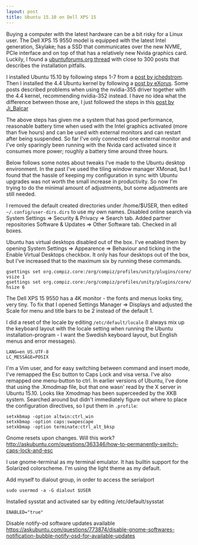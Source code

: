 ```yaml
---
layout: post
title: Ubuntu 15.10 on Dell XPS 15
---
```


Buying a computer with the latest hardware can be a bit risky for a Linux user.
The Dell XPS 15 9550 model is equipped with the latest Intel generation,
Skylake; has a SSD that communicates over the new NVME, PCIe interface and on
top of that has a relatively new Nvida graphics card. Luckily, I found
a [ubuntuforums.org thread][forumthread] with close to 300 posts that describes
the installation pitfalls.

I installed Ubuntu 15.10 by following steps 1-7 from a [post by
jchedstrom][install]. Then I installed the 4.4 Ubuntu kernel by following a
[post by eXorus][kernel]. Some posts described problems when using the
nvidia-355 driver together with the 4.4 kernel, recommending nvidia-352
instead. I have no idea what the difference between those are, I just followed
the steps in this [post by Ji_Balcar][nvidia]

[forumthread]: http://ubuntuforums.org/showthread.php?t=2301071
[install]: http://ubuntuforums.org/showthread.php?t=2301071&p=13382949#post13382949
[kernel]: htp://ubuntuforums.org/showthread.php?t=2301071&page=21&p=13425368#post13425368
[nvidia]:http://ubuntuforums.org/showthread.php?t=2301071&page=22&p=13429727#post13429727

The above steps has given me a system that has good performance, reasonable
battery time when used with the Intel graphics activated (more than five hours)
and can be used with external monitors and can restart after being suspended.
So far I've only connected one external monitor and I've only sparingly been
running with the Nvida card activated since it consumes more power; roughly a
battery time around three hours.

Below follows some notes about tweaks I've made to the Ubuntu desktop
environment. In the past I've used the tiling window manager XMonad, but I
found that the hassle of keeping my configuration in sync with Ubuntu upgrades
was not worth the small increase in productivity. So now I'm trying to do the
minimal amount of adjustments, but some adjustments are still needed.

I removed the default created directories under /home/$USER, then edited
`~/.config/user-dirs.dirs` to use my own names. Disabled online search via
System Settings => Security & Privacy => Search tab. Added partner repositories
Software & Updates => Other Software tab. Checked in all boxes.

Ubuntu has virtual desktops disabled out of the box. I've enabled them by
opening System Settings => Appearence => Behaviour and ticking in the Enable
Virtual Desktops checkbox. It only has four desktops out of the box, but I've
increased that to the maximum six by running these commands.

    gsettings set org.compiz.core:/org/compiz/profiles/unity/plugins/core/ vsize 1
    gsettings set org.compiz.core:/org/compiz/profiles/unity/plugins/core/ hsize 6

The Dell XPS 15 9550 has a 4K monitor - the fonts and menus looks tiny, very
tiny. To fix that I opened Settings Manager => Displays and adjusted the Scale
for menu and title bars to be 2 instead of the default 1.

I did a reset of the locale by editing `/etc/default/locale` (I always mix up the
keyboard layout with the locale setting when running the Ubuntu
installation-program - I want the Swedish keyboard layout, but English menus and
error messages).

    LANG=en_US.UTF-8
    LC_MESSAGE=POSIX

I'm a Vim user, and for easy switching between command and insert mode, I've
remapped the Esc button to Caps Lock and visa versa. I've also remapped one
menu-button to ctrl. In earlier versions of Ubuntu, I've done that using the
.Xmodmap file, but that one wasn' read by the X server in Ubuntu 15.10. Looks
like Xmodmap has been superceeded by the XKB system. Searched around but didn't
immediately figure out where to place the configuration directives, so I put
them in `.profile`:

    setxkbmap -option altwin:ctrl_win
    setxkbmap -option caps:swapescape
    setxkbmap -option terminate:ctrl_alt_bksp

Gnome resets upon changes. Will this work?
http://askubuntu.com/questions/363346/how-to-permanently-switch-caps-lock-and-esc

I use gnome-terminal as my terminal emulator. It has builtin support for the
Solarized colorscheme. I'm using the light theme as my default.

Add myself to dialout group, in order to access the serialport

    sudo usermod -a -G dialout $USER

Installed sysstat and activated sar by editing /etc/default/sysstat
    
    ENABLED="true"

Disable notify-od software updates available
https://askubuntu.com/questions/773874/disable-gnome-softwares-notification-bubble-notify-osd-for-available-updates
